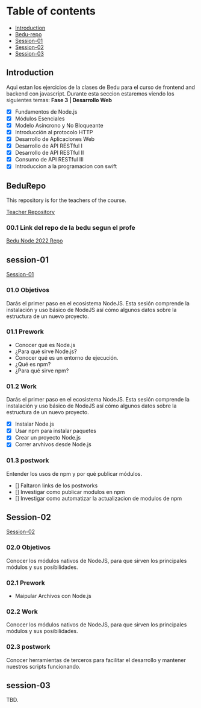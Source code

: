 # Table of contents

- [Introduction](#introduction)
- [Bedu-repo](#bedurepo)
- [Session-01](#session-01)
- [Session-02](#session-02)
- [Session-03](#session-03)

## Introduction

Aqui estan los ejercicios de la clases de Bedu para el curso de frontend and backend con javascript. Durante esta seccion estaremos viendo los siguientes temas:
**Fase 3 | Desarrollo Web**

- [x] Fundamentos de Node.js
- [x] Módulos Esenciales
- [x] Modelo Asíncrono y No Bloqueante
- [x] Introducción al protocolo HTTP
- [x] Desarrollo de Aplicaciones Web
- [x] Desarrollo de API RESTful I
- [x] Desarrollo de API RESTful II
- [x] Consumo de API RESTful III
- [x] Introduccion a la programacion con swift

## BeduRepo

This repository is for the teachers of the course.

[Teacher Repository](https://github.com/andres2093/dw_santander_f3-c1)

### 00.1 Link del repo de la bedu segun el profe

[Bedu Node 2022 Repo](https://github.com/beduExpert/Backend-con-NodeJS-Santander-2020-2021)

## session-01

[Session-01](./Session%2001/)

### 01.0 Objetivos

Darás el primer paso en el ecosistema NodeJS. Esta sesión comprende la instalación y uso básico de NodeJS así cómo algunos datos sobre la estructura de un nuevo proyecto.

### 01.1 Prework

- Conocer qué es Node.js
- ¿Para qué sirve Node.js?
- Conocer qué es un entorno de ejecución.
- ¿Qué es npm?
- ¿Para qué sirve npm?

### 01.2 Work

Darás el primer paso en el ecosistema NodeJS. Esta sesión comprende la instalación y uso básico de NodeJS así cómo algunos datos sobre la estructura de un nuevo proyecto.

- [x] Instalar Node.js
- [x] Usar npm para instalar paquetes
- [x] Crear un proyecto Node.js
- [x] Correr arvhivos desde Node.js

### 01.3 postwork

Entender los usos de npm y por qué publicar módulos.

- [] Faltaron links de los postworks
- [] Investigar como publicar modulos en npm
- [] Investigar como automatizar la actualizacion de modulos de npm

## Session-02

[Session-02](./Session%2002/)

### 02.0 Objetivos

Conocer los módulos nativos de NodeJS, para que sirven los principales módulos y sus posibilidades.

### 02.1 Prework

- Maipular Archivos con Node.js

### 02.2 Work

Conocer los módulos nativos de NodeJS, para que sirven los principales módulos y sus posibilidades.

### 02.3 postwork

Conocer herramientas de terceros para facilitar el desarrollo y mantener nuestros scripts funcionando.

## session-03

TBD.
